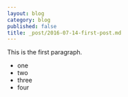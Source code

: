 ```yaml
---
layout: blog
category: blog
published: false
title: _post/2016-07-14-first-post.md
---
```

This is the first paragraph.

- one
- two
- three
- four